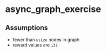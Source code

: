 # async_graph_exercise
## Assumptions
* fewer than `usize` nodes in graph
* reward values are `i32`
